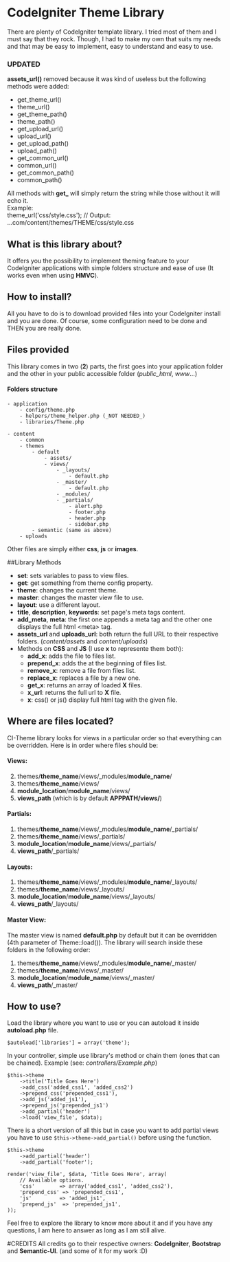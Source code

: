 # CodeIgniter Theme Library
There are plenty of CodeIgniter template library. I tried most of them and I must say that they rock. Though, I had to make my own that suits my needs and that may be easy to implement, easy to understand and easy to use.

### UPDATED  
**assets_url()** removed because it was kind of useless but the following methods were added:  
* get_theme_url()
* theme_url()
* get_theme_path()
* theme_path()
* get_upload_url()
* upload_url()
* get_upload_path()
* upload_path()
* get_common_url()
* common_url()
* get_common_path()
* common_path()

All methods with **get_** will simply return the string while those without it will echo it.  
Example:  
    theme_url('css/style.css'); // Output: ...com/content/themes/THEME/css/style.css


## What is this library about?
It offers you the possibility to implement theming feature to your CodeIgniter applications with simple folders structure and ease of use (It works even when using **HMVC**).

## How to install?
All you have to do is to download provided files into your CodeIgniter install and you are done. Of course, some configuration need to be done and THEN you are really done.

## Files provided
This library comes in two (**2**) parts, the first goes into your application folder and the other in your public accessible folder (_public_html_, _www_...)

#### Folders structure

    - application
	    - config/theme.php
	    - helpers/theme_helper.php (_NOT NEEDED_)
	    - libraries/Theme.php

    - content
	    - common
	    - themes
		    - default
			    - assets/
			    - views/
				    - _layouts/
					    - default.php
				    - _master/
					    - default.php
				    - _modules/
				    - _partials/
					    - alert.php
					    - footer.php
					    - header.php
					    - sidebar.php
		    - semantic (same as above)
	    - uploads
Other files are simply either **css**, **js** or **images**.

##Library Methods

 - **set**: sets variables to pass to view files.
 - **get**: get something from theme config property.
 - **theme**: changes the current theme.
 - **master**: changes the master view file to use.
 - **layout**: use a different layout.
 - **title**, **description**, **keywords**: set page's meta tags content.
 - **add_meta**, **meta**: the first one appends a meta tag and the other one displays the full html &lt;meta&gt; tag.
 - **assets_url** and **uploads_url**: both return the full URL to their respective folders. (_content/assets_ and _content/uploads_)
 - Methods on **CSS** and **JS** (I use **x** to represente them both):
	 - **add_x**: adds the file to files list.
	 - **prepend_x**: adds the at the beginning of files list.
	 - **remove_x**: remove a file from files list.
	 - **replace_x**: replaces a file by a new one.
	 - **get_x**: returns an array of loaded **X** files.
	 - **x_url**: returns the full url to **X** file.
	 - **x**: css() or js() display full html tag with the given file.

## Where are files located?
CI-Theme library looks for views in a particular order so that everything can be overridden. Here is in order where files should be:

#### Views:
2. themes/**theme_name**/views/_modules/**module_name**/
3. themes/**theme_name**/views/
4. **module_location**/**module_name**/views/
5. **views_path** (which is by default **APPPATH/views/**)

#### Partials:
1. themes/**theme_name**/views/_modules/**module_name**/_partials/
3. themes/**theme_name**/views/_partials/
4. **module_location**/**module_name**/views/_partials/
5. **views_path**/_partials/

#### Layouts:
1. themes/**theme_name**/views/_modules/**module_name**/_layouts/
3. themes/**theme_name**/views/_layouts/
4. **module_location**/**module_name**/views/_layouts/
5. **views_path**/_layouts/

#### Master View:
The master view is named **default.php** by default but it can be overridden (4th parameter of Theme::load()).
The library will search inside these folders in the following order:
1. themes/**theme_name**/views/_modules/**module_name**/_master/
3. themes/**theme_name**/views/_master/
4. **module_location**/**module_name**/views/_master/
5. **views_path**/_master/

## How to use?
Load the library where you want to use or you can autoload it inside **autoload.php** file.

`$autoload['libraries'] = array('theme');`

In your controller, simple use library's method or chain them (ones that can be chained). Example (see: *controllers/Example.php*)

    $this->theme
        ->title('Title Goes Here')
        ->add_css('added_css1', 'added_css2')
        ->prepend_css('prepended_css1'),
        ->add_js('added_js1'),
        ->prepend_js('prepended_js1')
        ->add_partial('header')
        ->load('view_file', $data);

There is a short version of all this but in case you want to add partial views you have to use `$this->theme->add_partial()` before using the function.

    $this->theme
	    ->add_partial('header')
	    ->add_partial('footer');
	
	render('view_file', $data, 'Title Goes Here', array(
	    // Available options.
	    'css'        => array('added_css1', 'added_css2'),
	    'prepend_css' => 'prepended_css1',
	    'js'         => 'added_js1',
	    'prepend_js'  => 'prepended_js1',
	));

Feel free to explore the library to know more about it and if you have any questions, I am here to answer as long as I am still alive.

#CREDITS
All credits go to their respective owners: **CodeIgniter**, **Bootstrap** and **Semantic-UI**. (and some of it for my work :D)